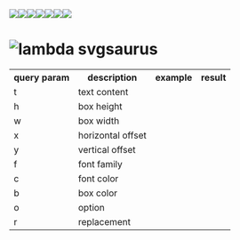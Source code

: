 <div style="font-size: 0;">
    <img src="https://svgsaur.us/svgsaurus?b=9400d3&t=_&h=4&w=100" />
    <img src="https://svgsaur.us/svgsaurus?b=4b0082&t=_&h=4&w=100" />
    <img src="https://svgsaur.us/svgsaurus?b=0000ff&t=_&h=4&w=100" />
    <img src="https://svgsaur.us/svgsaurus?b=00ff00&t=_&h=4&w=100" />
    <img src="https://svgsaur.us/svgsaurus?b=ffff00&t=_&h=4&w=100" />
    <img src="https://svgsaur.us/svgsaurus?b=ff7f00&t=_&h=4&w=100" />
    <img src="https://svgsaur.us/svgsaurus?b=ff0000&t=_&h=4&w=100" />
</div>

# ![lambda](https://svgsaur.us/svgsaurus?t=λ&h=20&w=26&y=23&s=30&c=999) svgsaurus

<table>
    <tr>
        <th>query param</th>
        <th>description</th>
        <th>example</th>
        <th>result</th>
    </tr>
    <tr>
        <td>t</td>
        <td>text content</td>
    </tr>
    <tr>
        <td>h</td>
        <td>box height</td>
    </tr>
    <tr>
        <td>w</td>
        <td>box width</td>
    </tr>
    <tr>
        <td>x</td>
        <td>horizontal offset</td>
    </tr>
    <tr>
        <td>y</td>
        <td>vertical offset</td>
    </tr>
    <tr>
        <td>f</td>
        <td>font family</td>
    </tr>
    <tr>
        <td>c</td>
        <td>font color</td>
    </tr>
    <tr>
        <td>b</td>
        <td>box color</td>
    </tr>
    <tr>
        <td>o</td>
        <td>option</td>
    </tr>
    <tr>
        <td>r</td>
        <td>replacement</td>
    </tr>
</table>
